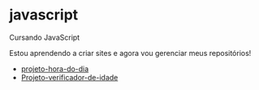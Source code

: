 # javascript
 Cursando JavaScript

Estou aprendendo a criar sites e agora vou gerenciar meus repositórios!

<ul>
    <li><a href="https://arielsantos06.github.io/projeto-hora-do-dia/" target="_blank">projeto-hora-do-dia</a></li>
    <li><a href="https://arielsantos06.github.io/projeto-verificador-de-idade/" target="_blank">Projeto-verificador-de-idade</a></li>
     </ul>
